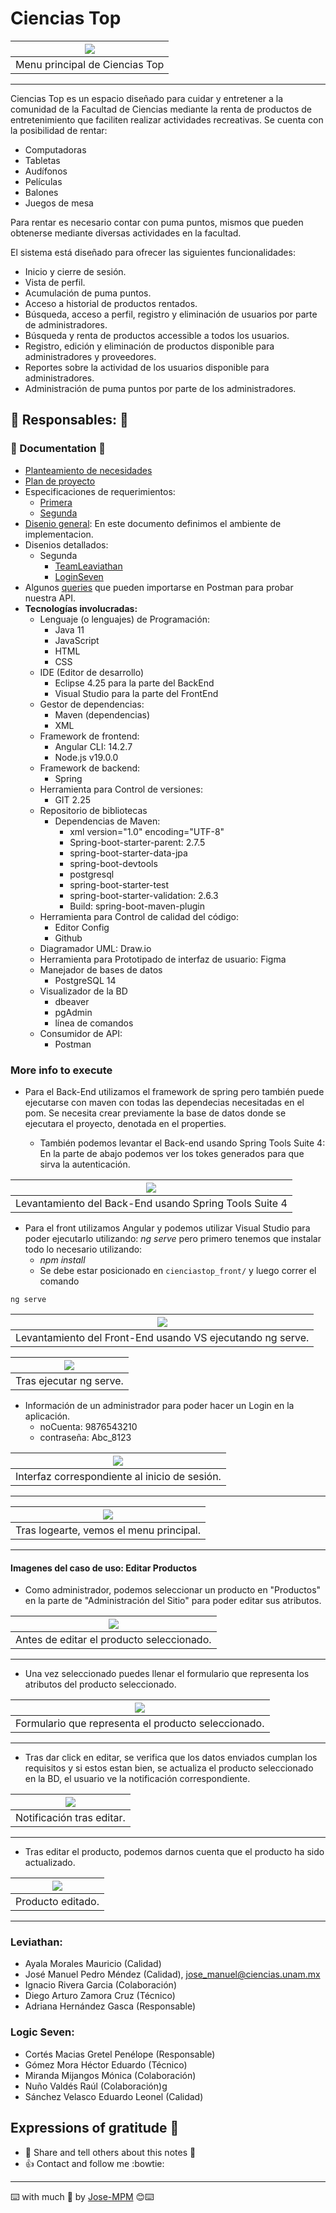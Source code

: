 # Ciencias Top

| ![](img/after-login.png) |
|:---------------------------:|
| Menu principal de Ciencias Top |
------

Ciencias Top es un espacio diseñado para cuidar y entretener a la comunidad de la Facultad de Ciencias mediante la renta de productos de entretenimiento que faciliten realizar actividades recreativas. Se cuenta con la posibilidad de rentar:

- Computadoras
- Tabletas
- Audífonos
- Películas
- Balones
- Juegos de mesa

Para rentar es necesario contar con puma puntos, mismos que pueden obtenerse mediante diversas actividades en la facultad.

El sistema está diseñado para ofrecer las siguientes funcionalidades:

- Inicio y cierre de sesión.
- Vista de perfil.
- Acumulación de puma puntos.
- Acceso a historial de productos rentados.
- Búsqueda, acceso a perfil, registro y eliminación de usuarios por parte de administradores.
- Búsqueda y renta de productos accessible a todos los usuarios.
- Registro, edición y eliminación de productos disponible para administradores y proveedores.
- Reportes sobre la actividad de los usuarios disponible para administradores.
- Administración de puma puntos por parte de los administradores.

## :satellite: Responsables: :satellite:

### :bookmark_tabs: Documentation :bookmark_tabs:

- [Planteamiento de necesidades](documentation/1-plantamiento-de-necesidades.pdf)
- [Plan de proyecto](documentacion/2-plan-de-proyecto.pdf)
- Especificaciones de requerimientos:
    - [Primera](documentation/1ra-Iteracion/4-Especificacion-de-Requerimientos-LS.pdf)
    - [Segunda](documentation/2da-Iteracion/4-Especificacion-Requerimientos-TL.pdf)
- [Disenio general](documentation/1ra-Iteracion/5-Diseno-General-Arquitectura-BD-TL.pdf): En este documento definimos el ambiente de implementacion.
- Disenios detallados: 
    - Segunda
        - [TeamLeaviathan](documentation/2daIteracion/5.2-Diseno-detallado-TL.pdf)
        - [LoginSeven](documentation/2daIteracion/5.2-Diseno-detallado-LG.pdf)
- Algunos [queries](documentation/Ciencias_Top_db.postman_collection.json) que pueden importarse en Postman para probar nuestra API.
- **Tecnologías involucradas:**
    - Lenguaje (o lenguajes) de Programación: 
        - Java 11
        - JavaScript
        - HTML
        - CSS
    - IDE (Editor de desarrollo)
        - Eclipse 4.25 para la parte del BackEnd
        - Visual Studio para la parte del FrontEnd
    - Gestor de dependencias: 
        - Maven (dependencias)
        - XML
    - Framework de frontend:
        - Angular CLI: 14.2.7
        - Node.js v19.0.0
    - Framework de backend:
        - Spring
    - Herramienta para Control de versiones:
        - GIT 2.25
    - Repositorio de bibliotecas
        - Dependencias de Maven:
            - xml version="1.0" encoding="UTF-8"
            - Spring-boot-starter-parent: 2.7.5
            - spring-boot-starter-data-jpa
            - spring-boot-devtools
            - postgresql
            - spring-boot-starter-test
            - spring-boot-starter-validation: 2.6.3
            - Build: spring-boot-maven-plugin
    - Herramienta para Control de calidad del código:
        - Editor Config
        - Github
    - Diagramador UML: Draw.io
    - Herramienta para Prototipado de interfaz de usuario: Figma
    - Manejador de bases de datos
        - PostgreSQL 14
    - Visualizador de la BD
        - dbeaver
        - pgAdmin
        - línea de comandos
    - Consumidor de API:
        - Postman

### More info to execute

* Para el Back-End utilizamos el framework de spring pero también puede ejecutarse con maven con todas las dependecias necesitadas en el pom. Se necesita crear previamente la base de datos donde se ejecutara el proyecto, denotada en el properties.

    - También podemos levantar el Back-end usando Spring Tools Suite 4: En la parte de abajo podemos ver los tokes generados para que sirva la autenticación.

| ![](img/Back-Exe-Since-SpringTS4.png) |
|:---------------------------:|
| Levantamiento del Back-End usando Spring Tools Suite 4 |

* Para el front utilizamos Angular y podemos utilizar Visual Studio para poder ejecutarlo utilizando: *ng serve* pero primero tenemos que instalar todo lo necesario utilizando:
    -  *npm install*
    - Se debe estar posicionado en `cienciastop_front/` y luego correr el comando

```shell
ng serve
```
| ![](img/before-ng-serve.png) |
|:---------------------------:|
| Levantamiento del Front-End usando VS ejecutando ng serve. |


| ![](img/after-ng-serve.png) |
|:---------------------------:|
| Tras ejecutar ng serve. |

* Información de un administrador para poder hacer un Login en la aplicación.
    - noCuenta: 9876543210
    - contraseña: Abc_8123

| ![](img/login.png) |
|:---------------------------:|
| Interfaz correspondiente al inicio de sesión. |
------

| ![](img/after-login.png) |
|:---------------------------:|
| Tras logearte, vemos el menu principal. |
------

#### Imagenes del caso de uso: Editar Productos

* Como administrador, podemos seleccionar un producto en "Productos" en la parte de "Administración del Sitio" para poder editar sus atributos.

| ![](img/caso-editar-productos/before.png) |
|:--------------------------------------------------:|
| Antes de editar el producto seleccionado. |
------

* Una vez seleccionado puedes llenar el formulario que representa los atributos del producto seleccionado.

| ![](img/caso-editar-productos/edit.png) |
|:--------------------------------------------------:|
| Formulario que representa el producto seleccionado. |
------

* Tras dar click en editar, se verifica que los datos enviados cumplan los requisitos y si estos estan bien, se actualiza el producto seleccionado en la BD, el usuario ve la notificación correspondiente.

| ![](img/caso-editar-productos/noti-update.png) |
|:--------------------------------------------------:|
| Notificación tras editar. |
------

* Tras editar el producto, podemos darnos cuenta que el producto ha sido actualizado.

| ![](img/caso-editar-productos/after.png) |
|:--------------------------------------------------:|
| Producto editado. |
------

### Leviathan:
- Ayala Morales Mauricio (Calidad)
- José Manuel Pedro Méndez (Calidad), <jose_manuel@ciencias.unam.mx>
- Ignacio Rivera Garcia (Colaboración)
- Diego Arturo Zamora Cruz (Técnico)
- Adriana Hernández Gasca (Responsable)

### Logic Seven:
- Cortés Macias Gretel Penélope (Responsable)
- Gómez Mora Héctor Eduardo (Técnico)
- Miranda Mijangos Mónica (Colaboración)
- Nuño Valdés Raúl (Colaboración)g
- Sánchez Velasco Eduardo Leonel (Calidad)

## Expressions of gratitude 🎁
* :punch: Share and tell others about this notes 📢
* :+1: Contact and follow me :bowtie:
------
⌨️ with much :purple_heart: by [Jose-MPM](https://github.com/Jose-MPM) 😊⌨️

